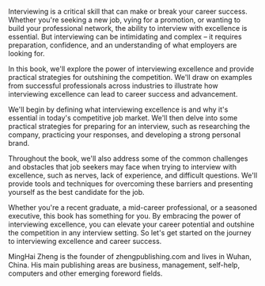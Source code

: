 
Interviewing is a critical skill that can make or break your career success. Whether you're seeking a new job, vying for a promotion, or wanting to build your professional network, the ability to interview with excellence is essential. But interviewing can be intimidating and complex – it requires preparation, confidence, and an understanding of what employers are looking for.

In this book, we'll explore the power of interviewing excellence and provide practical strategies for outshining the competition. We'll draw on examples from successful professionals across industries to illustrate how interviewing excellence can lead to career success and advancement.

We'll begin by defining what interviewing excellence is and why it's essential in today's competitive job market. We'll then delve into some practical strategies for preparing for an interview, such as researching the company, practicing your responses, and developing a strong personal brand.

Throughout the book, we'll also address some of the common challenges and obstacles that job seekers may face when trying to interview with excellence, such as nerves, lack of experience, and difficult questions. We'll provide tools and techniques for overcoming these barriers and presenting yourself as the best candidate for the job.

Whether you're a recent graduate, a mid-career professional, or a seasoned executive, this book has something for you. By embracing the power of interviewing excellence, you can elevate your career potential and outshine the competition in any interview setting. So let's get started on the journey to interviewing excellence and career success.

MingHai Zheng is the founder of zhengpublishing.com and lives in Wuhan, China. His main publishing areas are business, management, self-help, computers and other emerging foreword fields.

